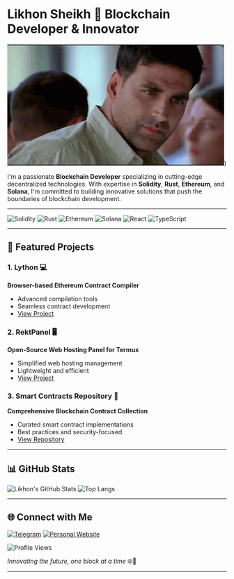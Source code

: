 # Likhon Sheikh 🚀 Blockchain Developer & Innovator

![Profile Banner](https://raw.githubusercontent.com/likhonsh3ikh/likhonsh3ikh/refs/heads/main/tenor.gif))


I'm a passionate **Blockchain Developer** specializing in cutting-edge decentralized technologies. With expertise in **Solidity**, **Rust**, **Ethereum**, and **Solana**, I'm committed to building innovative solutions that push the boundaries of blockchain development.

---

![Solidity](https://img.shields.io/badge/Solidity-363636?style=for-the-badge&logo=solidity&logoColor=white)
![Rust](https://img.shields.io/badge/Rust-000000?style=for-the-badge&logo=rust&logoColor=white)
![Ethereum](https://img.shields.io/badge/Ethereum-3C3C3D?style=for-the-badge&logo=Ethereum&logoColor=white)
![Solana](https://img.shields.io/badge/Solana-000000?style=for-the-badge&logo=solana&logoColor=white)
![React](https://img.shields.io/badge/React-61DAFB?style=for-the-badge&logo=react&logoColor=black)
![TypeScript](https://img.shields.io/badge/TypeScript-007ACC?style=for-the-badge&logo=typescript&logoColor=white)

---

## 🚀 Featured Projects

### 1. Lython 💻
**Browser-based Ethereum Contract Compiler**
- Advanced compilation tools
- Seamless contract development
- [View Project](https://github.com/Livenium/Lython)

### 2. RektPanel 🖥️
**Open-Source Web Hosting Panel for Termux**
- Simplified web hosting management
- Lightweight and efficient
- [View Project](https://github.com/Rekt-Developer/RektPanel)

### 3. Smart Contracts Repository 📜
**Comprehensive Blockchain Contract Collection**
- Curated smart contract implementations
- Best practices and security-focused
- [View Repository](https://github.com/Rekt-Developer/smart-contracts)

---

## 📊 GitHub Stats

![Likhon's GitHub Stats](https://github-readme-stats.vercel.app/api?username=likhonsh3ikh&show_icons=true&theme=radical)
![Top Langs](https://github-readme-stats.vercel.app/api/top-langs/?username=likhonsh3ikh&layout=compact&theme=radical)

---

## 🌐 Connect with Me

[![Telegram](https://img.shields.io/badge/Telegram-2CA5E0?style=for-the-badge&logo=telegram&logoColor=white)](https://t.me/likhondev)
[![Personal Website](https://img.shields.io/badge/Website-000000?style=for-the-badge&logo=About.me&logoColor=white)](https://likhon.dev)

![Profile Views](https://komarev.com/ghpvc/?username=likhonsh3ikh&style=flat-square)

*Innovating the future, one block at a time* 🌐🔗

---

<!-- Hidden SEO Content for Crawlers and Bots -->

<!-- Open Graph Meta Tags for Enhanced Social Media Preview -->
<meta property="og:title" content="Likhon Sheikh - Blockchain Developer & Innovator">
<meta property="og:description" content="Likhon Sheikh is a passionate software developer working with blockchain technologies like Solidity, Rust, Ethereum, and Solana. Explore his projects and contributions on GitHub.">
<meta property="og:image" content="https://avatars.githubusercontent.com/u/69582352?v=4">
<meta property="og:url" content="https://github.com/likhonsh3ikh">
<meta property="og:site_name" content="Likhon Sheikh - GitHub">
<meta property="og:type" content="profile">
<meta property="og:locale" content="en_US">
<meta property="og:updated_time" content="2024-12-14T00:00:00+00:00">

<!-- Twitter Card Meta Tags for Enhanced Sharing on Twitter -->
<meta name="twitter:card" content="summary_large_image">
<meta name="twitter:title" content="Likhon Sheikh - Innovator & Developer">
<meta name="twitter:description" content="Likhon Sheikh is a passionate software developer working with blockchain technologies like Solidity, Rust, Ethereum, and Solana. Explore his projects and contributions on GitHub.">
<meta name="twitter:image" content="https://avatars.githubusercontent.com/u/69582352?v=4">
<meta name="twitter:site" content="@likhonsh3ikh">
<meta name="twitter:creator" content="@likhonsh3ikh">

<!-- Hidden SEO Content for Crawlers and Bots -->

<!-- Open Graph Meta Tags for Enhanced Social Media Preview -->
<!-- JSON-LD Structured Data for Rich Snippets -->

<!-- Hidden SEO Content for Crawlers and Bots -->

<!-- Open Graph Meta Tags for Enhanced Social Media Preview -->
<!-- Verification Meta Tags -->
<meta name="github-verification" content="true">
<meta name="telegram-verification" content="true">
<meta name="email-verification" content="true">

<!-- End Hidden SEO Content -->
